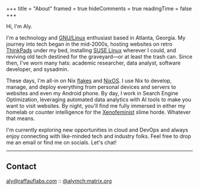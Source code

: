 +++
title = "About"
framed = true
hideComments = true
readingTime = false
+++

Hi, I'm Aly.

I'm a technology and [GNU/Linux](https://www.gnu.org/gnu/why-gnu-linux.en.html) enthusiast based in Atlanta, Georgia. My journey into tech began in the mid-2000s, hosting websites on retro [ThinkPads](https://www.cnet.com/reviews/thinkpad-x41-review/) under my bed, installing [SUSE Linux](https://www.suse.com/) wherever I could, and reviving old tech destined for the graveyard—or at least the trash can. Since then, I've worn many hats: academic researcher, data analyst, software developer, and sysadmin.

These days, I'm all-in on Nix [flakes](https://github.com/alyraffauf?tab=repositories&q=&type=&language=nix&sort=) and [NixOS](https://nixos.org/). I use Nix to develop, manage, and deploy everything from personal devices and servers to websites and even my Android phone. By day, I work in Search Engine Optimization, leveraging automated data analytics with AI tools to make you want to visit websites. By night, you'll find me fully immersed in either my homelab or counter intelligence for the [Xenofeminist](https://xenofeminism.org/manifesto/) slime horde. Whatever that means.

I'm currently exploring new opportunities in cloud and DevOps and always enjoy connecting with like-minded tech and industry folks. Feel free to drop me an email or find me on socials. Let's chat!

---

## Contact

[aly@raffauflabs.com](mailto:aly@raffauflabs.com) :: [@alymch:matrix.org](https://matrix.to/#/@alymch:matrix.org)
